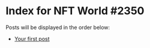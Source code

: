 # Index for NFT World #2350
Posts will be displayed in the order below:

- [Your first post](./001-first.md)

